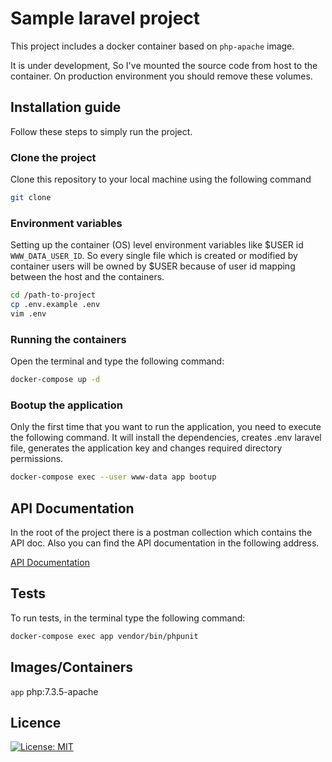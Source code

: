 # Sample laravel project
This project includes a docker container based on `php-apache` image.

It is under development, So I've mounted the source code from host to the container. On production environment you should remove these volumes.

## Installation guide
Follow these steps to simply run the project.

### Clone the project
Clone this repository to your local machine using the following command
```bash
git clone 
```

### Environment variables
Setting up the container (OS) level environment variables like $USER id `WWW_DATA_USER_ID`. So every single file which is created or modified by container users will be owned by $USER because of user id mapping between the host and the containers.
```bash
cd /path-to-project
cp .env.example .env
vim .env
```


### Running the containers
Open the terminal and type the following command:
```bash
docker-compose up -d 
```

### Bootup the application

Only the first time that you want to run the application, you need to execute the following command.
It will install the dependencies, creates .env laravel file, generates the application key and changes required directory permissions.

```bash
docker-compose exec --user www-data app bootup
```


## API Documentation
In the root of the project there is a postman collection which contains the API doc.
Also you can find the API documentation in the following address.

[API Documentation]()

## Tests
To run tests, in the terminal type the following command:
```bash
docker-compose exec app vendor/bin/phpunit
```

## Images/Containers

`app`
php:7.3.5-apache


## Licence

[![License: MIT](https://img.shields.io/badge/License-MIT-yellow.svg)](https://opensource.org/licenses/MIT)
